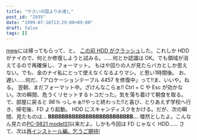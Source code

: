 ```yaml
---
title: "やさいの国よりお達し"
post_id: "2935"
date: "1999-07-16T13:29:00+09:00"
draft: false
tags: []
---
```



[mew](/2933)には帰ってもらって、と。 [この前 HDD がクラッシュ](/2933)した。これしか HDD がナイので、何とか修復しようと試みる。……何とか認識は OK。でも領域が消えてるので再確保し、フォーマット。 もはや回りの人が見たらバカとしか思えない。でも、金のナイ私にとって使えなくなるよりマシ。と思い1時間後。  お、遅い……何だ、「アロケーションテーブル 4457 を修復中」って!!ま、いいや。ねる。 翌朝、まだフォーマット中。ざけんなこらぁ!! Ctrl + C や Esc が効かない。次の瞬間、危うくリセットするトコだった。気を落ち着けて朝食を取る。 で、部屋に戻ると _98％_ っしゃぁ!!やっと終わった!!と喜び、とりあえず学校へ行き、帰宅後、FD より起動。 HDD にスキャンディスクをかける。だが、次の瞬間、見たものは… **BBBBBBBBBBBBBBBBBBBBBBBBB…** 唖然としたよ。こんなん見たの[PC-9821 modelS1](/pc-9821)以来だよ。しかも今回は FD じゃなく HDD…… さて、次は[再インストール編。乞うご期待!](/2937)
